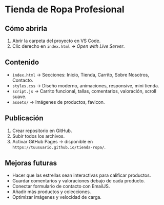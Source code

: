 # Tienda de Ropa Profesional

## Cómo abrirla
1. Abrir la carpeta del proyecto en VS Code.
2. Clic derecho en `index.html` → *Open with Live Server*.

## Contenido
- `index.html` → Secciones: Inicio, Tienda, Carrito, Sobre Nosotros, Contacto.
- `styles.css` → Diseño moderno, animaciones, responsive, mini tienda.
- `script.js` → Carrito funcional, tallas, comentarios, valoración, scroll suave.
- `assets/` → Imágenes de productos, favicon.

## Publicación
1. Crear repositorio en GitHub.
2. Subir todos los archivos.
3. Activar GitHub Pages → disponible en `https://tuusuario.github.io/tienda-ropa/`.

## Mejoras futuras
- Hacer que las estrellas sean interactivas para calificar productos.
- Guardar comentarios y valoraciones debajo de cada producto.
- Conectar formulario de contacto con EmailJS.
- Añadir más productos y colecciones.
- Optimizar imágenes y velocidad de carga.
